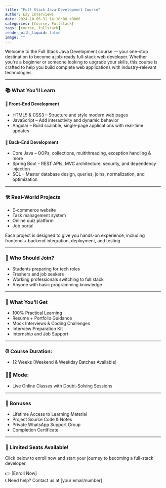 ```yaml
---
title: "Full Stack Java Development Course"
author: Ezy Interviews
date: 2024-10-06-31 14:10:00 +0800
categories: [Course, Fullstack]
tags: [course, fullstack]
render_with_liquid: false
image: ""
---
```


Welcome to the Full Stack Java Development course — your one-stop destination to become a job-ready full-stack web developer. Whether you're a beginner or someone looking to upgrade your skills, this course is crafted to help you build complete web applications with industry-relevant technologies.

---

### 📚 What You'll Learn

#### 🔹 Front-End Development

* HTML5 & CSS3 – Structure and style modern web pages
* JavaScript – Add interactivity and dynamic behavior
* Angular – Build scalable, single-page applications with real-time updates

#### 🔹 Back-End Development

* Core Java – OOPs, collections, multithreading, exception handling & more
* Spring Boot – REST APIs, MVC architecture, security, and dependency injection
* SQL – Master database design, queries, joins, normalization, and optimization

---

### 🛠️ Real-World Projects

* E-commerce website
* Task management system
* Online quiz platform
* Job portal

Each project is designed to give you hands-on experience, including frontend + backend integration, deployment, and testing.

---

### 🎯 Who Should Join?

* Students preparing for tech roles
* Freshers and job seekers
* Working professionals switching to full stack
* Anyone with basic programming knowledge

---

### 💼 What You’ll Get

* 100% Practical Learning
* Resume + Portfolio Guidance
* Mock Interviews & Coding Challenges
* Interview Preparation Kit
* Internship and Job Support

---

### ⏰ Course Duration:

* 12 Weeks (Weekend & Weekday Batches Available)

### 🧑‍🏫 Mode:

* Live Online Classes with Doubt-Solving Sessions

---

### 🎁 Bonuses

* Lifetime Access to Learning Material
* Project Source Code & Notes
* Private WhatsApp Support Group
* Completion Certificate

---

### 🔔 Limited Seats Available!

Click below to enroll now and start your journey to becoming a full-stack developer.

👉 [Enroll Now]  
📞 Need help? Contact us at [your email/number]
